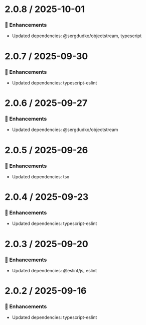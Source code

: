 # 2.0.8 / 2025-10-01

### :tada: Enhancements
- Updated dependencies: @sergdudko/objectstream, typescript

# 2.0.7 / 2025-09-30

### :tada: Enhancements
- Updated dependencies: typescript-eslint

# 2.0.6 / 2025-09-27

### :tada: Enhancements
- Updated dependencies: @sergdudko/objectstream

# 2.0.5 / 2025-09-26

### :tada: Enhancements
- Updated dependencies: tsx

# 2.0.4 / 2025-09-23

### :tada: Enhancements
- Updated dependencies: typescript-eslint

# 2.0.3 / 2025-09-20

### :tada: Enhancements
- Updated dependencies: @eslint/js, eslint

# 2.0.2 / 2025-09-16

### :tada: Enhancements
- Updated dependencies: typescript-eslint

